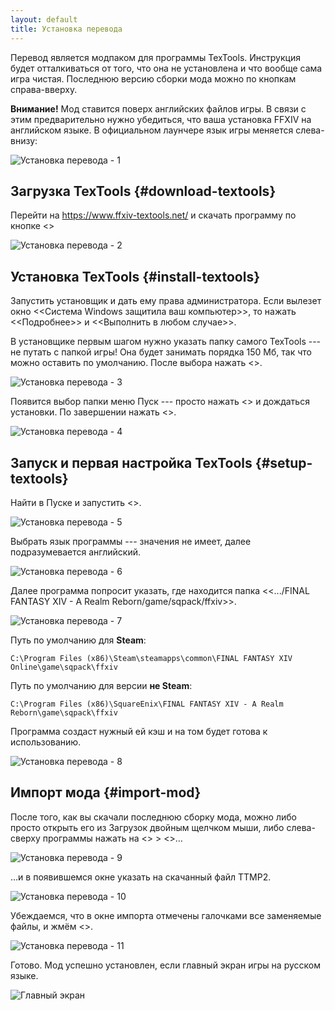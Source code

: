 ```yaml
---
layout: default
title: Установка перевода
---
```


Перевод является модпаком для программы TexTools. Инструкция будет отталкиваться от того, что она не установлена и что вообще сама игра чистая. Последнюю версию сборки мода можно по кнопкам справа-вверху.

**Внимание!** Мод ставится поверх английских файлов игры. В связи с этим предварительно нужно убедиться, что ваша установка FFXIV на английском языке. В официальном лаунчере язык игры меняется слева-внизу:

![Установка перевода - 1](/assets/images/install-guide-01.png)

## Загрузка TexTools {#download-textools}
Перейти на <https://www.ffxiv-textools.net/> и скачать программу по кнопке <<Download TexTools>>

![Установка перевода - 2](/assets/images/install-guide-02.png)

## Установка TexTools {#install-textools}
Запустить установщик и дать ему права администратора. Если вылезет окно <<Система Windows защитила ваш компьютер>>, то нажать <<Подробнее>> и <<Выполнить в любом случае>>.

В установщике первым шагом нужно указать папку самого TexTools --- не путать с папкой игры! Она будет занимать порядка 150 Мб, так что можно оставить по умолчанию. После выбора нажать <<Next>>.
 
![Установка перевода - 3](/assets/images/install-guide-03.png)

Появится выбор папки меню Пуск --- просто нажать <<Install>> и дождаться установки. По завершении нажать <<Close>>.

![Установка перевода - 4](/assets/images/install-guide-04.png)

## Запуск и первая настройка TexTools {#setup-textools}

Найти в Пуске и запустить <<FFXIV TexTools>>.

![Установка перевода - 5](/assets/images/install-guide-05.png)

Выбрать язык программы --- значения не имеет, далее подразумевается английский.

![Установка перевода - 6](/assets/images/install-guide-06.png)

Далее программа попросит указать, где находится папка <<.../FINAL FANTASY XIV - A Realm Reborn/game/sqpack/ffxiv>>.

![Установка перевода - 7](/assets/images/install-guide-07.png)

Путь по умолчанию для **Steam**:

`C:\Program Files (x86)\Steam\steamapps\common\FINAL FANTASY XIV Online\game\sqpack\ffxiv`

Путь по умолчанию для версии **не Steam**:

`C:\Program Files (x86)\SquareEnix\FINAL FANTASY XIV - A Realm Reborn\game\sqpack\ffxiv`

Программа создаст нужный ей кэш и на том будет готова к использованию.
 
![Установка перевода - 8](/assets/images/install-guide-08.png)

## Импорт мода {#import-mod}

После того, как вы скачали последнюю сборку мода, можно либо просто открыть его из Загрузок двойным щелчком мыши, либо слева-сверху программы нажать на <<Mods>> > <<Import ModPacks>>…
 
![Установка перевода - 9](/assets/images/install-guide-09.png)

…и в появившемся окне указать на скачанный файл TTMP2.
 
![Установка перевода - 10](/assets/images/install-guide-10.png)

Убеждаемся, что в окне импорта отмечены галочками все заменяемые файлы, и жмём <<Import ModPack>>.

![Установка перевода - 11](/assets/images/install-guide-11.png)

Готово. Мод успешно установлен, если главный экран игры на русском языке.

![Главный экран](/assets/images/gallery-01.png)